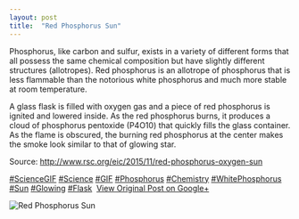 ```yaml
---
layout: post
title:  "Red Phosphorus Sun"
---
```


Phosphorus, like carbon and sulfur, exists in a variety of different forms that all possess the same chemical composition but have slightly different structures (allotropes). Red phosphorus is an allotrope of phosphorus that is less flammable than the notorious white phosphorus and much more stable at room temperature.  
  
A glass flask is filled with oxygen gas and a piece of red phosphorus is ignited and lowered inside. As the red phosphorus burns, it produces a cloud of phosphorus pentoxide (P4O10) that quickly fills the glass container. As the flame is obscured, the burning red phosphorus at the center makes the smoke look similar to that of glowing star.  
  
Source: <http://www.rsc.org/eic/2015/11/red-phosphorus-oxygen-sun>  
  
[#ScienceGIF](https://plus.google.com/s/%23ScienceGIF/posts) [#Science](https://plus.google.com/s/%23Science/posts) [#GIF](https://plus.google.com/s/%23GIF/posts) [#Phosphorus](https://plus.google.com/s/%23Phosphorus/posts) [#Chemistry](https://plus.google.com/s/%23Chemistry/posts) [#WhitePhosphorus](https://plus.google.com/s/%23WhitePhosphorus/posts) [#Sun](https://plus.google.com/s/%23Sun/posts) [#Glowing](https://plus.google.com/s/%23Glowing/posts) [#Flask](https://plus.google.com/s/%23Flask/posts) ﻿
[View Original Post on Google+](https://plus.google.com/+ColinSullender/posts/eC981a7N1Pj)

![Red Phosphorus Sun](https://i.imgur.com/EudIVOj.gif)
